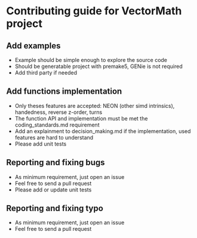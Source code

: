 # Contributing guide for VectorMath project

## Add examples
- Example should be simple enough to explore the source code
- Should be generatable project with premake5, GENie is not required
- Add third party if needed


## Add functions implementation
- Only theses features are accepted: NEON (other simd intrinsics), handedness, reverse z-order, turns
- The function API and implementation must be met the coding_standards.md requirement
- Add an explainment to decision_making.md if the implementation, used features are hard to understand
- Please add unit tests


## Reporting and fixing bugs
- As minimum requirement, just open an issue
- Feel free to send a pull request
- Please add or update unit tests


## Reporting and fixing typo
- As minimum requirement, just open an issue
- Feel free to send a pull request